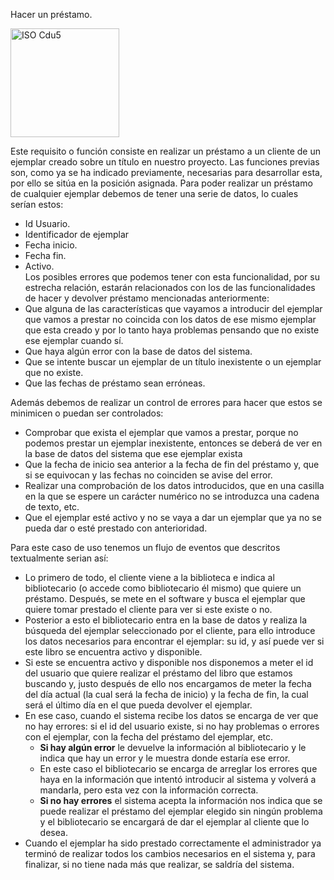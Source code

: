 Hacer un préstamo.

<img width="174" alt="ISO Cdu5" src="https://github.com/RaulJDlCRUZ/Lorem-Software/assets/114583652/5c3bba45-a61a-43b5-bede-be920194af7c">

Este requisito o función consiste en realizar un préstamo a un cliente de un ejemplar creado sobre un título en nuestro proyecto. Las funciones previas son, como ya se ha indicado previamente, necesarias para desarrollar esta, por ello se sitúa en la posición asignada.
Para poder realizar un préstamo de cualquier ejemplar debemos de tener una serie de datos, lo cuales serían estos: 
-	Id Usuario.
-	Identificador de ejemplar
-	Fecha inicio.
- 	Fecha fin.	
- 	Activo.  
Los posibles errores que podemos tener con esta funcionalidad, por su estrecha relación, estarán relacionados con los de las funcionalidades de hacer y devolver préstamo mencionadas anteriormente:
- Que alguna de las características que vayamos a introducir del ejemplar que vamos a prestar no coincida con los datos de ese mismo ejemplar que esta creado y por lo tanto haya problemas pensando que no existe ese ejemplar cuando sí.
- Que haya algún error con la base de datos del sistema.
- Que se intente buscar un ejemplar de un título inexistente o un ejemplar que no existe.
- Que las fechas de préstamo sean erróneas.

Además debemos de realizar un control de errores para hacer que estos se minimicen o puedan ser controlados:
-	Comprobar que exista el ejemplar que vamos a prestar, porque no podemos prestar un ejemplar inexistente, entonces se deberá de ver en la base de datos del sistema que ese ejemplar exista
-	Que la fecha de inicio sea anterior a la fecha de fin del préstamo y, que si se equivocan y las fechas no coinciden se avise del error.
-	Realizar una comprobación de los datos introducidos, que en una casilla en la que se espere un carácter numérico no se introduzca una cadena de texto, etc.
- 	Que el ejemplar esté activo y no se vaya a dar un ejemplar que ya no se pueda dar o esté prestado con anterioridad.

Para este caso de uso tenemos un flujo de eventos que descritos textualmente serian así:
- Lo primero de todo, el cliente viene a la biblioteca e indica al bibliotecario (o accede como bibliotecario él mismo) que quiere un préstamo. Después, se mete en el software y busca el ejemplar que quiere tomar prestado el cliente para ver si este existe o no.
- Posterior a esto el bibliotecario entra en la base de datos y realiza la búsqueda del ejemplar seleccionado por el cliente, para ello introduce los datos necesarios para encontrar el ejemplar: su id, y así puede ver si este libro se encuentra activo y disponible.
- Si este se encuentra activo y disponible nos disponemos a meter el id del usuario que quiere realizar el préstamo del libro que estamos buscando y, justo después de ello nos encargamos de meter la fecha del día actual (la cual será la fecha de inicio) y la fecha de fin, la cual será el último día en el que pueda devolver el ejemplar.
- En ese caso, cuando el sistema recibe los datos se encarga de ver que no hay errores: si el id del usuario existe, si no hay problemas o errores con el ejemplar, con la fecha del préstamo del ejemplar, etc.
    - **Si hay algún error** le devuelve la información al bibliotecario y le indica que hay un error y le muestra donde estaría ese error.
    - En este caso el bibliotecario se encarga de arreglar los errores que haya en la información que intentó introducir al sistema y volverá a mandarla, pero esta vez con la información correcta.
    - **Si no hay errores** el sistema acepta la información nos indica que se puede realizar el préstamo del ejemplar elegido sin ningún problema y el bibliotecario se encargará de dar el ejemplar al cliente que lo desea.
- Cuando el ejemplar ha sido prestado correctamente el administrador ya terminó de realizar todos los cambios necesarios en el sistema y, para finalizar, si no tiene nada más que realizar, se saldría del sistema.
